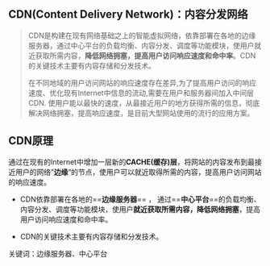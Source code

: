 ## CDN(Content Delivery Network)：内容分发网络

> CDN是构建在现有网络基础之上的智能虚拟网络，依靠部署在各地的边缘服务器，通过中心平台的负载均衡、内容分发、调度等功能模块，使用户就近获取所需内容，**降低网络拥塞，提高用户访问响应速度和命中率**。CDN的关键技术主要有内容存储和分发技术。
>
> 在不同地域的用户访问网站的响应速度存在差异,为了提高用户访问的响应速度、优化现有Internet中信息的流动,需要在用户和服务器间加入中间层CDN. 使用户能以最快的速度，从最接近用户的地方获得所需的信息，彻底解决网络拥塞，提高响应速度，是目前大型网站使用的流行的应用方案。



## CDN原理

通过在现有的Internet中增加一层新的**CACHE(缓存)层**，将网站的内容发布到最接近用户的网络”**边缘**“的节点，使用户可以就近取得所需的内容，提高用户访问网站的响应速度。

- CDN依靠部署在各地的==**边缘服务器**== ， 通过==**中心平台**==的负载均衡、内容分发、调度等功能模块，使用户**就近获取所需内容，降低网络拥塞**，提高用户访问响应速度和命中率。

- CDN的关键技术主要有内容存储和分发技术。

关键词：边缘服务器、中心平台

